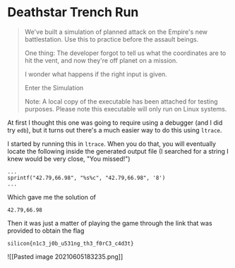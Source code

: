 # Deathstar Trench Run

> We've built a simulation of planned attack on the Empire's new battlestation. Use this to practice before the assault beings.
> 
> One thing: The developer forgot to tell us what the coordinates are to hit the vent, and now they're off planet on a mission.
> 
> I wonder what happens if the right input is given.
> 
> Enter the Simulation
> 
> Note: A local copy of the executable has been attached for testing purposes. Please note this executable will only run on Linux systems.

At first I thought this one was going to require using a debugger (and I did try `edb`), but it turns out there's a much easier way to do this using `ltrace`.

I started by running this in `ltrace`. When you do that, you will eventually locate the following inside the generated output file (I searched for a string I knew would be very close, "You missed!")

```
...
sprintf("42.79,66.98", "%s%c", "42.79,66.98", '8')
...
```

Which gave me the solution of

```
42.79,66.98
```

Then it was just a matter of playing the game through the link that was provided to obtain the flag

```
silicon{n1c3_j0b_u531ng_th3_f0rC3_c4d3t}
```

![[Pasted image 20210605183235.png]]
